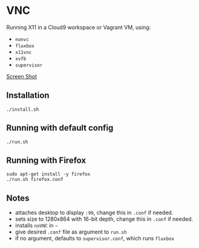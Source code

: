 VNC
===

Running X11 in a Cloud9 workspace or Vagrant VM, using:

- `nonvc`
- `fluxbox`
- `x11vnc`
- `xvfb`
- `supervisor`

[Screen Shot](screenshot.png)

Installation
------------

    ./install.sh

Running with default config
-------

    ./run.sh
    
Running with Firefox
----------

    sudo apt-get install -y firefox
    ./run.sh firefox.conf


## Notes

- attaches desktop to display `:99`, change this in `.conf` if needed.
- sets size to 1280x864 with 16-bit depth, change this in `.conf` if needed.
- installs `noVNC` in `~`
- give desired `.conf` file as argument to `run.sh`
- if no argument, defaults to `supervisor.conf`, which runs `fluxbox`
